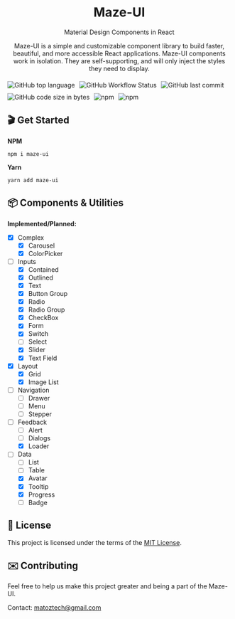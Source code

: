 <h1 align="center">Maze-UI</h1>

<p align="center">Material Design Components in React</p>

<p align="center">Maze-UI is a simple and customizable component library to build faster, beautiful, and more accessible React applications. Maze-UI components work in isolation. They are self-supporting, and will only inject the styles they need to display.</p>

<div style="display:flex;flex-wrap:wrap; gap:10px;margin:20px 0">
    <img alt="GitHub top language" src="https://img.shields.io/github/languages/top/matozz/maze"/>
    <img alt="GitHub Workflow Status" src="https://img.shields.io/github/workflow/status/matozz/maze/Node.js%20CI"/>
    <img alt="GitHub last commit" src="https://img.shields.io/github/last-commit/matozz/maze"/>
    <img alt="GitHub code size in bytes" src="https://img.shields.io/github/languages/code-size/matozz/maze"/>
    <img alt="npm" src="https://img.shields.io/npm/v/maze-ui"/>
    <img alt="npm" src="https://img.shields.io/npm/dm/maze-ui"/>
</div>

## 🎬 Get Started

**NPM**

```shell
npm i maze-ui
```

**Yarn**

```shell
yarn add maze-ui
```

## 📦 Components & Utilities

**Implemented/Planned:**

- [x] Complex
  - [x] Carousel
  - [x] ColorPicker
- [ ] Inputs
  - [x] Contained
  - [x] Outlined
  - [x] Text
  - [x] Button Group
  - [x] Radio
  - [x] Radio Group
  - [x] CheckBox
  - [x] Form
  - [x] Switch
  - [ ] Select
  - [x] Slider
  - [x] Text Field
- [x] Layout
  - [x] Grid
  - [x] Image List
- [ ] Navigation
  - [ ] Drawer
  - [ ] Menu
  - [ ] Stepper
- [ ] Feedback
  - [ ] Alert
  - [ ] Dialogs
  - [x] Loader
- [ ] Data
  - [ ] List
  - [ ] Table
  - [x] Avatar
  - [x] Tooltip
  - [x] Progress
  - [ ] Badge

## 📖 License

This project is licensed under the terms of the [MIT License](https://github.com/Matozz/maze/blob/master/LICENSE).

## ✉️ Contributing

Feel free to help us make this project greater and being a part of the Maze-UI.

Contact: matoztech@gmail.com
